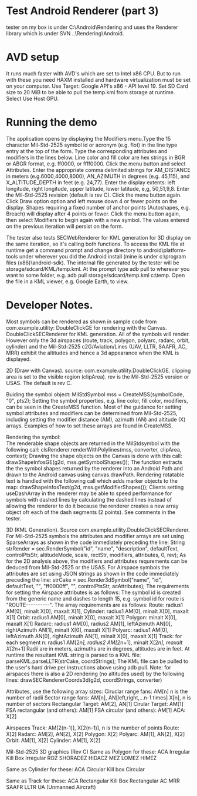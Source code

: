 # Test Android Renderer (part 3)

tester on my box is under C:\Android\Rendering and uses the Renderer library which is under SVN ..\Rendering\Android.

# AVD setup
It runs much faster with AVD's which are set to Intel x86 CPU. But to run with these you need HAXM installed and hardware virtualization must be set on your computer. Use Target: Google API's x86 - API level 19. Set SD Card size to 20 MiB to be able to pull the temp.kml from storage at runtime. Select Use Host GPU.

# Running the demo
The application opens by displaying the Modifiers menu.Type the 15 character Mil-Std-2525 symbol id or acronym (e.g. flot) in the line type entry at the top of the form. Type the corresponding attributes and modifiers in the lines below. Line color and fill color are hex strings in BGR or ABGR format, e.g. ff0000, or ffff0000. Click the menu button and select Attributes. Enter the appropriate comma delimited strings for AM_DISTANCE in meters (e.g.6000,4000,8000), AN_AZIMUTH in degrees (e.g. 45,115), and X_ALTITUDE_DEPTH in feet (e.g. 24,77). Enter the display extents: left longitude, right longitude, upper latitude, lower latitude, e,g, 50,51,9,8. Enter the Mil-Std-2525 revision (default is rev C). Click the menu button again. Click Draw option option and left mouse down 4 or fewer points on the display. Shapes requiring a fixed number of anchor points (Autoshapes, e.g. Breach) will display after 4 points or fewer. Click the menu button again, then select Modifiers to begin again with a new symbol. The values entered on the previous iteration will persist on the form. 
 
The tester also tests SECWebRenderer for KML generation for 3D display on the same iteration, so it's calling both functions. To access the KML file at runtime get a command prompt and change directory to android\platform-tools under wherever you did the Android install (mine is under c:\program files (x86)\android-sdk). The internal file generated by the tester will be storage/sdcard/KML/temp.kml. At the prompt type adb pull to wherever you want to some folder, e.g. adb pull storage/sdcard/temp.kml c:\temp. Open the file in a KML viewer, e.g. Google Earth, to view.

# Developer Notes.

Most symbols can be rendered as shown in sample code from com.example.utility:
DoubleClickGE for rendering with the Canvas.
DoubleClickSECRenderer for KML generation. All of the symbols will render. However only the 3d airspaces (route, track, polygon, polyarc, radarc, orbit, cylinder) and the Mil-Std-2525 c2G/Aviation/Lines (UAV, LLTR, SAAFR, AC, MRR) exhibit the altitudes and hence a 3d appearance when the KML is displayed.

2D (Draw with Canvas).
source: com.example.utility.DoubleClickGE.
clipping area is set to the visible region (clipArea). 
rev is the Mil-Std-2525 version or USAS. The default is rev C.

Buiding the symbol object:	MilStdSymbol mss = CreateMSS(symbolCode, "0", pts2);
Setting the symbol properties, e.g. line color, fill color, modifiers, can be seen in the CreateMSS function. Most of the guidance for setting symbol attributes and modifiers can be determined from Mil-Std-2525, including setting the modifier distance (AM), azimuth (AN) and altitude (X) arrays. Examples of how to set these arrays are found in CreateMSS.

Rendering the symbol:	
The renderable shape objects are returned in the MilStdsymbol with the following call:
	clsRenderer.renderWithPolylines(mss, converter, clipArea, context); 
Drawing the shape objects on the Canvas is done with this call: 
        drawShapeInfosGE(g2d, mss.getSymbolShapes());
The function extracts the the symbol shapes returned by the renderer into an Android Path and drawn to the Android canvas using canvas.drawPath.
Rendering rotatable text is handled with the following call which adds marker objects to the map: 
        drawShapeInfosText(g2d, mss.getModifierShapes());
Clients setting useDashArray in the renderer may be able to speed performance for symbols with dashed lines by calculating the dashed lines instead of allowing the renderer to do it because the renderer creates a new array object ofr each of the dash segments (2 points). See comments in the tester. 

3D (KML Generation).
Source com.example.utility.DoubleClickSECRenderer.
For Mil-Std-2525 symbols the attributes and modifier arrays are set using SparseArrays as shown in the code immediately preceding the line:
            String strRender = sec.RenderSymbol("id", "name", "description", defaultText, controlPtsStr, altitudeMode, scale, rectStr, modifiers, attributes, 0, rev);
As for the 2D analysis above, the modifiers and attributes requrements can be deduced from Mil-Std-2525 or the USAS.
For Airspace symbols the attributes are set using JSON strings as shown in the code immediately preceding the line:
            strCake = sec.Render3dSymbol("name", "id", defaultText, "", "ff0000ff", "", controlPtsStr, acAttributes);
The requirements for setting the Airspace attributes is as follows:
The symbol id is created from the generic name and dashes to length 15, e.g. symbol id for route is "ROUTE----------". The array requirements are as follows:
Route: radius1 AM[0], minalt X[0], maxalt X[1],
Cylinder: radius1 AM[0], minalt X[0], maxalt X[1]
Orbit: radius1 AM[0], minalt X[0], maxalt X[1]
Polygon: minalt X[0], maxalt X[1]
Radarc: radius1 AM[0], radius2 AM[1], leftAzimuth AN[0], rightAzimuth AN[1], minalt X[0], maxalt X[1]
Polyarc:  radius1 AM[0], leftAzimuth AN[0], rightAzimuth AN[1], minalt X[0], maxalt X[1]
Track: for each segment n: radius1 AM[2*n], radius2 AM[2*n+1], minalt X[2*n], maxalt X[2*n+1]
Radii are in meters, azimuths are in degrees, altitudes are in feet. At runtime the resultant KML string is parsed to a KML file:
                parseKML.parseLLTR(strCake, coordStrings);
The KML file can be pulled to the user's hard drive per instructions above using adb pull.
Note: for airspaces there is also a 2D rendering (no altitudes used) by the following lines:
                drawSECRendererCoords3d(g2d, coordStrings, converter)


Attributes, use the following array sizes:
Ciruclar range fans: AM[n] n is the number of radii
Sector range fans: AM[n], AN[left,right,...n-1 times] X[n], n is number of sectors
Rectangular Target: AM[2], AN[1]
Cirular Target: AM[1]
FSA rectangular (and others): AM[1]
FSA circular (and others): AM[1]
ACA: X[2]

Airspaces
Track: AM[2(n-1)], X[2(n-1)], n is the number of points 
Route: X[2]
Radarc: AM[2], AN[2], X[2]
Polygon: X[2]
Polyarc: AM[1], AN[2], X[2]
Orbit: AM[1], X[2]
Cylinder: AM[1], X[2]

Mil-Std-2525 3D graphics (Rev C)
Same as Polygon for these:
ACA Irregular
Kill Box Irregular
ROZ
SHORADEZ
HIDACZ
MEZ
LOMEZ
HIMEZ

Same as Cylinder for these:
ACA Circular
Kill box Circular

Same as Track for these:
ACA Rectangular
Kill Box Rectangular
AC
MRR
SAAFR
LLTR
UA (Unmanned Aircraft)







